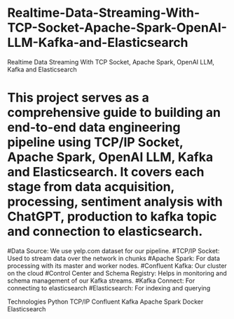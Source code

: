 # Realtime-Data-Streaming-With-TCP-Socket-Apache-Spark-OpenAI-LLM-Kafka-and-Elasticsearch
Realtime Data Streaming With TCP Socket, Apache Spark, OpenAI LLM, Kafka and Elasticsearch
# This project serves as a comprehensive guide to building an end-to-end data engineering pipeline using TCP/IP Socket, Apache Spark, OpenAI LLM, Kafka and Elasticsearch. It covers each stage from data acquisition, processing, sentiment analysis with ChatGPT, production to kafka topic and connection to elasticsearch.


#Data Source: We use yelp.com dataset for our pipeline.
#TCP/IP Socket: Used to stream data over the network in chunks
#Apache Spark: For data processing with its master and worker nodes.
#Confluent Kafka: Our cluster on the cloud
#Control Center and Schema Registry: Helps in monitoring and schema management of our Kafka streams.
#Kafka Connect: For connecting to elasticsearch
#Elasticsearch: For indexing and querying

Technologies
Python
TCP/IP
Confluent Kafka
Apache Spark
Docker
Elasticsearch
